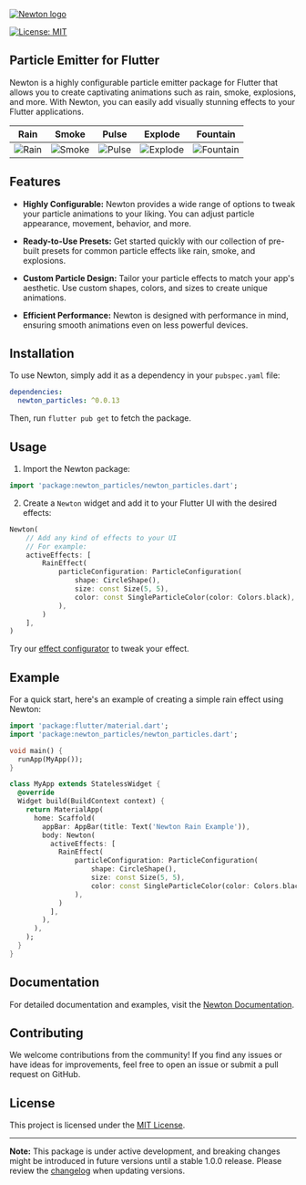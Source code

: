 
<picture>
    <source srcset="https://raw.github.com/tguerin/newton/main/graphics/newton-dark.png" media="(prefers-color-scheme: dark)">
    <img
        src=""
        alt=""
      />
</picture>

[![Newton logo](https://raw.github.com/tguerin/newton/main/graphics/newton-light.png#gh-light-mode-only)](https://github.com/tguerin/newton/blob/main/graphics/newton-light.png#gh-light-mode-only)

<a href="https://opensource.org/licenses/MIT"><img src="https://img.shields.io/badge/license-MIT-purple.svg" alt="License: MIT"></a>

## Particle Emitter for Flutter

Newton is a highly configurable particle emitter package for Flutter that allows you to create captivating animations such as rain, smoke, explosions, and more. With Newton, you can easily add visually stunning effects to your Flutter applications.

|                                  Rain                                   |                                   Smoke                                   |                                   Pulse                                   |                                    Explode                                    |                                    Fountain                                     |
|:-----------------------------------------------------------------------:|:-------------------------------------------------------------------------:|:-------------------------------------------------------------------------:|:-----------------------------------------------------------------------------:|:-------------------------------------------------------------------------------:|
|  ![Rain](https://raw.github.com/tguerin/newton/main/graphics/rain.gif)  |  ![Smoke](https://raw.github.com/tguerin/newton/main/graphics/smoke.gif)  |  ![Pulse](https://raw.github.com/tguerin/newton/main/graphics/pulse.gif)  |  ![Explode](https://raw.github.com/tguerin/newton/main/graphics/explode.gif)  |  ![Fountain](https://raw.github.com/tguerin/newton/main/graphics/fountain.gif)  |

## Features

- **Highly Configurable:** Newton provides a wide range of options to tweak your particle animations to your liking. You can adjust particle appearance, movement, behavior, and more.

- **Ready-to-Use Presets:** Get started quickly with our collection of pre-built presets for common particle effects like rain, smoke, and explosions.

- **Custom Particle Design:** Tailor your particle effects to match your app's aesthetic. Use custom shapes, colors, and sizes to create unique animations.

- **Efficient Performance:** Newton is designed with performance in mind, ensuring smooth animations even on less powerful devices.

## Installation

To use Newton, simply add it as a dependency in your `pubspec.yaml` file:

```yaml
dependencies:
  newton_particles: ^0.0.13
```

Then, run `flutter pub get` to fetch the package.

## Usage

1. Import the Newton package:

```dart
import 'package:newton_particles/newton_particles.dart';
```

2. Create a `Newton` widget and add it to your Flutter UI with the desired effects:

```dart
Newton(
    // Add any kind of effects to your UI
    // For example:
    activeEffects: [
        RainEffect(
            particleConfiguration: ParticleConfiguration(
                shape: CircleShape(),
                size: const Size(5, 5),
                color: const SingleParticleColor(color: Colors.black),
            ),
        )
    ],
)
```

Try our [effect configurator](https://newton.7omtech.fr/docs/configurator) to tweak your effect.

## Example

For a quick start, here's an example of creating a simple rain effect using Newton:

```dart
import 'package:flutter/material.dart';
import 'package:newton_particles/newton_particles.dart';

void main() {
  runApp(MyApp());
}

class MyApp extends StatelessWidget {
  @override
  Widget build(BuildContext context) {
    return MaterialApp(
      home: Scaffold(
        appBar: AppBar(title: Text('Newton Rain Example')),
        body: Newton(
          activeEffects: [
            RainEffect(
                particleConfiguration: ParticleConfiguration(
                    shape: CircleShape(),
                    size: const Size(5, 5),
                    color: const SingleParticleColor(color: Colors.black),
                ),
            )
          ],
        ),
      ),
    );
  }
}
```

## Documentation

For detailed documentation and examples, visit the [Newton Documentation](https://newton.7omtech.fr).

## Contributing

We welcome contributions from the community! If you find any issues or have ideas for improvements, feel free to open an issue or submit a pull request on GitHub.

## License

This project is licensed under the [MIT License](https://github.com/tguerin/newton/blob/main/LICENSE).

---

**Note:** This package is under active development, and breaking changes might be introduced in future versions until a stable 1.0.0 release. Please review the [changelog](CHANGELOG.md) when updating versions.
